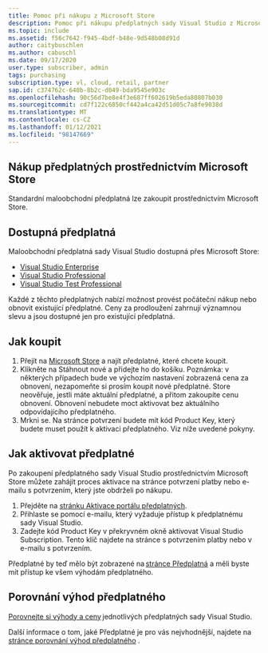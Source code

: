 ```yaml
---
title: Pomoc při nákupu z Microsoft Store
description: Pomoc při nákupu předplatných sady Visual Studio z Microsoft Store
ms.topic: include
ms.assetid: f56c7642-f945-4bdf-b48e-9d548b08d91d
author: caitybuschlen
ms.author: cabuschl
ms.date: 09/17/2020
user.type: subscriber, admin
tags: purchasing
subscription.type: vl, cloud, retail, partner
sap.id: c374762c-640b-8b2c-d049-bda9545e903c
ms.openlocfilehash: 90c56d7be8e4f3e687ff602619b5eda80807b030
ms.sourcegitcommit: cd7f122c6850cf442a4ca42d51d05c7a8fe9038d
ms.translationtype: MT
ms.contentlocale: cs-CZ
ms.lasthandoff: 01/12/2021
ms.locfileid: "98147669"
---
```

## <a name="purchase-subscriptions-through-microsoft-store"></a>Nákup předplatných prostřednictvím Microsoft Store 

Standardní maloobchodní předplatná lze zakoupit prostřednictvím Microsoft Store.  

## <a name="subscriptions-available"></a>Dostupná předplatná 

Maloobchodní předplatná sady Visual Studio dostupná přes Microsoft Store: 

* [Visual Studio Enterprise](https://www.microsoft.com/p/visual-studio-enterprise-subscription/dg7gmgf0dst4?activetab=pivot%3aoverviewtab)
* [Visual Studio Professional](https://www.microsoft.com/p/visual-studio-professional-subscription/dg7gmgf0dst3?activetab=pivot%3aoverviewtab) 
* [Visual Studio Test Professional](https://www.microsoft.com/p/visual-studio-test-professional-subscription/dg7gmgf0dst6?activetab=pivot%3aoverviewtab)

Každé z těchto předplatných nabízí možnost provést počáteční nákup nebo obnovit existující předplatné. Ceny za prodloužení zahrnují významnou slevu a jsou dostupné jen pro existující předplatná.  

## <a name="how-to-purchase"></a>Jak koupit 

1. Přejít na [Microsoft Store](https://www.microsoft.com/store) a najít předplatné, které chcete koupit.
1. Klikněte na Stáhnout nové a přidejte ho do košíku. Poznámka: v některých případech bude ve výchozím nastavení zobrazená cena za obnovení, nezapomeňte si prosím koupit nové předplatné. Store neověřuje, jestli máte aktuální předplatné, a přitom zakoupíte cenu obnovení. Obnovení nebudete moct aktivovat bez aktuálního odpovídajícího předplatného.
1. Mrkni se. Na stránce potvrzení budete mít kód Product Key, který budete muset použít k aktivaci předplatného. Viz níže uvedené pokyny. 

## <a name="how-to-activate-your-subscription"></a>Jak aktivovat předplatné 

Po zakoupení předplatného sady Visual Studio prostřednictvím Microsoft Store můžete zahájit proces aktivace na stránce potvrzení platby nebo e-mailu s potvrzením, který jste obdrželi po nákupu. 

1. Přejděte na [stránku Aktivace portálu předplatných](https://my.visualstudio.com/subscriptions/activate).
1. Přihlaste se pomocí e-mailu, který vyžaduje přístup k předplatnému sady Visual Studio. 
1. Zadejte kód Product Key v překryvném okně aktivovat Visual Studio Subscription. Tento klíč najdete na stránce s potvrzením platby nebo v e-mailu s potvrzením. 

Předplatné by teď mělo být zobrazené na [stránce Předplatná](https://my.visualstudio.com/subscriptions) a měli byste mít přístup ke všem výhodám předplatného. 

## <a name="compare-subscription-benefits"></a>Porovnání výhod předplatného

[Porovnejte si výhody a ceny](https://visualstudio.microsoft.com/vs/pricing/) jednotlivých předplatných sady Visual Studio. 

Další informace o tom, jaké Předplatné je pro vás nejvhodnější, najdete na [stránce porovnání výhod předplatného](https://visualstudio.microsoft.com/vs/benefits/) .